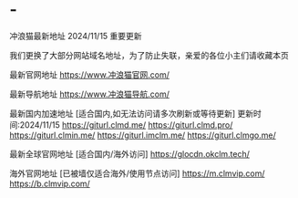 # -
冲浪猫最新地址
2024/11/15 重要更新

我们更换了大部分网站域名地址，为了防止失联，亲爱的各位小主们请收藏本页

最新官网地址
https://www.冲浪猫官网.com/

最新导航地址
https://www.冲浪猫导航.com/

最新国内加速地址
[适合国内,如无法访问请多次刷新或等待更新] 更新时间:2024/11/15
https://giturl.clmd.me/
https://giturl.clmd.pro/
https://giturl.clmin.me/
https://giturl.imclm.me/
https://giturl.clmgo.me/

最新全球官网地址
[适合国内/海外访问]
https://glocdn.okclm.tech/

海外官网地址
[已被墙仅适合海外/使用节点访问]
https://m.clmvip.com/
https://b.clmvip.com/
